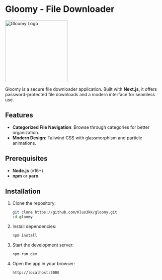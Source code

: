 # Gloomy - File Downloader

<img src="public/logo.png" alt="Gloomy Logo" width="200"/>

Gloomy is a secure file downloader application. Built with **Next.js**, it offers password-protected file downloads and a modern interface for seamless use.

## Features

- **Categorized File Navigation**: Browse through categories for better organization.
- **Modern Design**: Tailwind CSS with glassmorphism and particle animations.

## Prerequisites

- **Node.js** (v16+)
- **npm** or **yarn**

## Installation

1. Clone the repository:

   ```bash
   git clone https://github.com/Klus3kk/gloomy.git
   cd gloomy
   ```

2. Install dependencies:

   ```bash
   npm install
   ```

3. Start the development server:

   ```bash
   npm run dev
   ```

4. Open the app in your browser:

   ```bash
   http://localhost:3000
   ```
